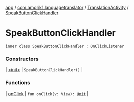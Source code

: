 [app](../../../index.md) / [com.amorjk1.languagetranslator](../../index.md) / [TranslationActivity](../index.md) / [SpeakButtonClickHandler](./index.md)

# SpeakButtonClickHandler

`inner class SpeakButtonClickHandler : OnClickListener`

### Constructors

| [&lt;init&gt;](-init-.md) | `SpeakButtonClickHandler()` |

### Functions

| [onClick](on-click.md) | `fun onClick(v: View): `[`Unit`](https://kotlinlang.org/api/latest/jvm/stdlib/kotlin/-unit/index.html) |

